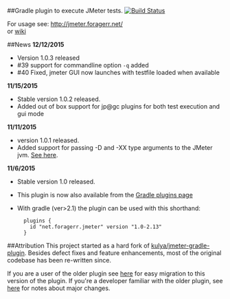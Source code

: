 ##Gradle plugin to execute JMeter tests.  [![Build Status](https://travis-ci.org/jmeter-gradle-plugin/jmeter-gradle-plugin.svg?branch=master)](https://travis-ci.org/jmeter-gradle-plugin/jmeter-gradle-plugin)

For usage see: http://jmeter.foragerr.net/  
or [wiki](https://github.com/jmeter-gradle-plugin/jmeter-gradle-plugin/wiki/Getting-Started)

##News
**12/12/2015**
* Version 1.0.3 released
* #39 support for commandline option `-q` added
* #40 Fixed, jmeter GUI now launches with testfile loaded when available

**11/15/2015**
* Stable version 1.0.2 released.
* Added out of box support for jp@gc plugins for both test execution and gui mode

**11/11/2015**
* version 1.0.1 released.
* Added support for passing -D and -XX type arguments to the JMeter jvm. [See here](https://github.com/jmeter-gradle-plugin/jmeter-gradle-plugin/issues/37).

**11/6/2015**
* Stable version 1.0 released. 
* This plugin is now also available from the [Gradle plugins page](https://plugins.gradle.org/)
* With gradle (ver>2.1) the plugin can be used with this shorthand:  

		plugins {
		  id "net.foragerr.jmeter" version "1.0-2.13"
		}

##Attribution
This project started as a hard fork of [kulya/jmeter-gradle-plugin](https://github.com/kulya/jmeter-gradle-plugin). Besides defect fixes and feature enhancements, most of the original codebase has been re-written since. 

If you are a user of the older plugin see [here]() for easy migration to this version of the plugin. If you're a developer familiar with the older plugin, see [here]() for notes about major changes.
